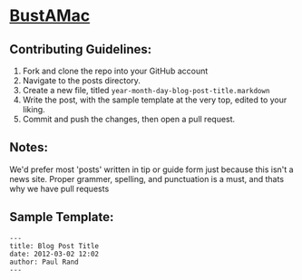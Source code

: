 # [BustAMac](http://bustamac.com)
## Contributing Guidelines:
1. Fork and clone the repo into your GitHub account
2. Navigate to the posts directory.
3. Create a new file, titled `year-month-day-blog-post-title.markdown`
4. Write the post, with the sample template at the very top, edited to your liking.
5. Commit and push the changes, then open a pull request.

## Notes:
We'd prefer most 'posts' written in tip or guide form just because this isn't a news site.
Proper grammer, spelling, and punctuation is a must, and thats why we have pull requests

## Sample Template:
```
---
title: Blog Post Title
date: 2012-03-02 12:02 
author: Paul Rand
---
```
